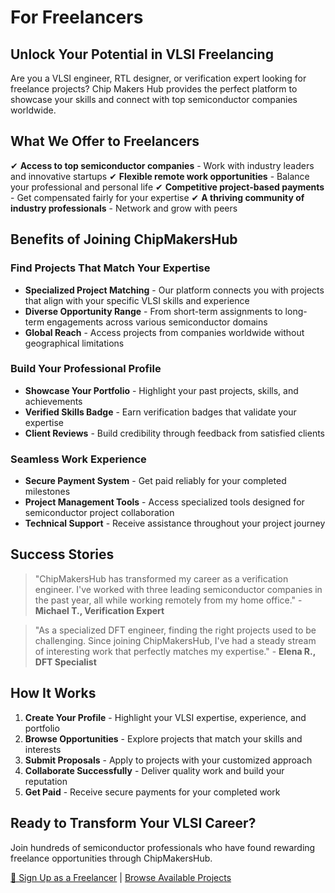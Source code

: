 # For Freelancers

## Unlock Your Potential in VLSI Freelancing

Are you a VLSI engineer, RTL designer, or verification expert looking for freelance projects? Chip Makers Hub provides the perfect platform to showcase your skills and connect with top semiconductor companies worldwide.

## What We Offer to Freelancers

✔ **Access to top semiconductor companies** - Work with industry leaders and innovative startups
✔ **Flexible remote work opportunities** - Balance your professional and personal life
✔ **Competitive project-based payments** - Get compensated fairly for your expertise
✔ **A thriving community of industry professionals** - Network and grow with peers

## Benefits of Joining ChipMakersHub

### Find Projects That Match Your Expertise

- **Specialized Project Matching** - Our platform connects you with projects that align with your specific VLSI skills and experience
- **Diverse Opportunity Range** - From short-term assignments to long-term engagements across various semiconductor domains
- **Global Reach** - Access projects from companies worldwide without geographical limitations

### Build Your Professional Profile

- **Showcase Your Portfolio** - Highlight your past projects, skills, and achievements
- **Verified Skills Badge** - Earn verification badges that validate your expertise
- **Client Reviews** - Build credibility through feedback from satisfied clients

### Seamless Work Experience

- **Secure Payment System** - Get paid reliably for your completed milestones
- **Project Management Tools** - Access specialized tools designed for semiconductor project collaboration
- **Technical Support** - Receive assistance throughout your project journey

## Success Stories

> "ChipMakersHub has transformed my career as a verification engineer. I've worked with three leading semiconductor companies in the past year, all while working remotely from my home office." - **Michael T., Verification Expert**

> "As a specialized DFT engineer, finding the right projects used to be challenging. Since joining ChipMakersHub, I've had a steady stream of interesting work that perfectly matches my expertise." - **Elena R., DFT Specialist**

## How It Works

1. **Create Your Profile** - Highlight your VLSI expertise, experience, and portfolio
2. **Browse Opportunities** - Explore projects that match your skills and interests
3. **Submit Proposals** - Apply to projects with your customized approach
4. **Collaborate Successfully** - Deliver quality work and build your reputation
5. **Get Paid** - Receive secure payments for your completed work

## Ready to Transform Your VLSI Career?

Join hundreds of semiconductor professionals who have found rewarding freelance opportunities through ChipMakersHub.

[🔗 Sign Up as a Freelancer](#) | [Browse Available Projects](#) 